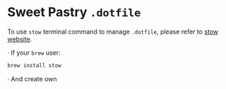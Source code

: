 # Sweet Pastry `.dotfile`
To use `stow` terminal command to manage `.dotfile`, please refer to [stow website](https://www.gnu.org/software/stow/stow.html).

· If your `brew` user:
```sh
brew install stow
```
· And create own 